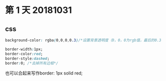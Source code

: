 # 第 1 天 20181031
## css
``` css
background-color: rgba(0,0,0,0.3)/*设置背景透明度（0，0，0为rgb值，最后的0.3为alpha值，值在0~1之间）*/
```

``` css
border-width:1px;
border-color:red;
border-style:dashed;
border:0; /*去掉所有边框*/
```
也可以合起来写作border: 1px solid red;
